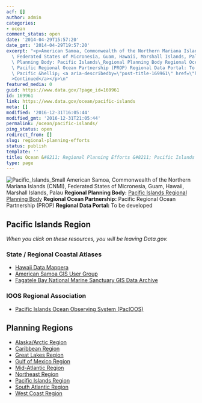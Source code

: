 ```yaml
---
acf: []
author: admin
categories:
- ocean
comment_status: open
date: '2014-04-29T15:57:20'
date_gmt: '2014-04-29T19:57:20'
excerpt: "<p>American Samoa, Commonwealth of the Northern Mariana Islands (CNMI),\
  \ Federated States of Micronesia, Guam, Hawaii, Marshall Islands, Palau Regional\
  \ Planning Body: Pacific Islands\_Regional Planning Body Regional Ocean Partnership:\
  \ Pacific Regional Ocean Partnership (PROP) Regional Data Portal: To be developed\
  \ Pacific &hellip; <a aria-describedby=\"post-title-169961\" href=\"https://www.data.gov/ocean/pacific-islands\"\
  >Continued</a></p>\n"
featured_media: 0
guid: https://www.data.gov/?page_id=169961
id: 169961
link: https://www.data.gov/ocean/pacific-islands
meta: []
modified: '2016-12-31T16:05:44'
modified_gmt: '2016-12-31T21:05:44'
permalink: /ocean/pacific-islands/
ping_status: open
redirect_from: []
slug: regional-planning-efforts
status: publish
template: ''
title: Ocean &#8211; Regional Planning Efforts &#8211; Pacific Islands Region
type: page
---
```




![Pacific_Islands_Small](https://s3.amazonaws.com/bsp-ocsit-prod-east-appdata/datagov/wordpress/2014/04/Pacific_Islands_Small.jpg)
American Samoa, Commonwealth of the Northern Mariana Islands (CNMI), Federated States of Micronesia, Guam, Hawaii, Marshall Islands, Palau
**Regional Planning Body:** [Pacific Islands Regional Planning Body](http://pacificislandsrpb.org/ "Pacific Islands Regional Planning Body")
**Regional Ocean Partnership:** Pacific Regional Ocean Partnership (PROP)
**Regional Data Portal:** To be developed



Pacific Islands Region
----------------------



*When you click on these resources, you will be leaving Data.gov.*


### State / Regional Coastal Atlases



* [Hawaii Data Mappera](http://www.soest.hawaii.edu/hioos/map)
* [American Samoa GIS User Group](http://gis.doc.as/)
* [Fagatele Bay National Marine Sanctuary GIS Data Archive](http://dusk.geo.orst.edu/djl/samoa/)



### IOOS Regional Association



* [Pacific Islands Ocean Observing System (PacIOOS)](http://www.soest.hawaii.edu/pacioos/)










Planning Regions
----------------




* [Alaska/Arctic Region](/ocean/page/regional-planning/alaska-arctic "Permanent Link to Alaska/Arctic Region")
* [Caribbean Region](/ocean/page/regional-planning/caribbean "Permanent Link to Caribbean Region")
* [Great Lakes Region](/ocean/page/regional-planning/great-lakes "Permanent Link to Great Lakes Region")
* [Gulf of Mexico Region](/ocean/page/regional-planning/gulf-of-mexico "Permanent Link to Gulf of Mexico Region")
* [Mid-Atlantic Region](/ocean/page/regional-planning/mid-atlantic "Permanent Link to Mid-Atlantic Region")
* [Northeast Region](/ocean/page/regional-planning/northeast "Permanent Link to Northeast Region")
* [Pacific Islands Region](/ocean/page/regional-planning/pacific-islands "Permanent Link to Pacific Islands Region")
* [South Atlantic Region](/ocean/page/regional-planning/south-atlantic "Permanent Link to South Atlantic Region")
* [West Coast Region](/ocean/page/regional-planning/west-coast "Permanent Link to West Coast Region")








